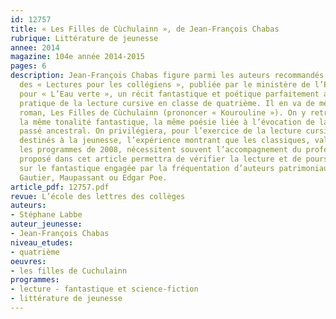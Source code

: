 ```yaml
---
id: 12757
title: « Les Filles de Cùchulainn », de Jean-François Chabas
rubrique: Littérature de jeunesse
annee: 2014
magazine: 104e année 2014-2015
pages: 6
description: Jean-François Chabas figure parmi les auteurs recommandés sur la liste
  des « Lectures pour les collégiens », publiée par le ministère de l’Éducation nationale,
  pour « L’Eau verte », un récit fantastique et poétique parfaitement adapté à la
  pratique de la lecture cursive en classe de quatrième. Il en va de même de son dernier
  roman, Les Filles de Cùchulainn (prononcer « Kourouline »). On y retrouve avec plaisir
  la même tonalité fantastique, la même poésie liée à l’évocation de la terre et d’un
  passé ancestral. On privilégiera, pour l’exercice de la lecture cursive, les ouvrages
  destinés à la jeunesse, l’expérience montrant que les classiques, valorisés dans
  les programmes de 2008, nécessitent souvent l’accompagnement du professeur. Le quiz
  proposé dans cet article permettra de vérifier la lecture et de poursuivre une réflexion
  sur le fantastique engagée par la fréquentation d’auteurs patrimoniaux comme Théophile
  Gautier, Maupassant ou Edgar Poe.
article_pdf: 12757.pdf
revue: L’école des lettres des collèges
auteurs:
- Stéphane Labbe
auteur_jeunesse:
- Jean-François Chabas
niveau_etudes:
- quatrième
oeuvres:
- les filles de Cuchulainn
programmes:
- lecture - fantastique et science-fiction
- littérature de jeunesse
---
```

